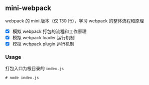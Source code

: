 ## mini-webpack

webpack 的 mini 版本（仅 130 行），学习 webpack 的整体流程和原理

- [x] 模拟 webpack 打包的流程和工作原理
- [x] 模拟 webpack loader 运行机制
- [x] 模拟 webpack plugin 运行机制

### Usage
打包入口为根目录的 `index.js`

```terminal
# node index.js
```
